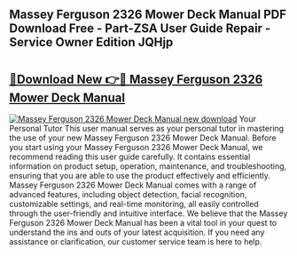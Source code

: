 ## Massey Ferguson 2326 Mower Deck Manual PDF Download Free - Part-ZSA User Guide Repair - Service Owner Edition JQHjp

# <h2><a href="http://bc92408.oget.top/?id=Massey+Ferguson+2326+Mower+Deck+Manual">🔗Download New 👉🔴 Massey Ferguson 2326 Mower Deck Manual</a></h2>

[![Massey Ferguson 2326 Mower Deck Manual new download](https://i.imgur.com/5g1atiW.png)](http://bc92408.oget.top/?id=Massey+Ferguson+2326+Mower+Deck+Manual)
Your Personal Tutor This user manual serves as your personal tutor in mastering the use of your new Massey Ferguson 2326 Mower Deck Manual. Before you start using your Massey Ferguson 2326 Mower Deck Manual, we recommend reading this user guide carefully. It contains essential information on product setup, operation, maintenance, and troubleshooting, ensuring that you are able to use the product effectively and efficiently. Massey Ferguson 2326 Mower Deck Manual comes with a range of advanced features, including object detection, facial recognition, customizable settings, and real-time monitoring, all easily controlled through the user-friendly and intuitive interface. We believe that the Massey Ferguson 2326 Mower Deck Manual has been a vital tool in your quest to understand the ins and outs of your latest acquisition. If you need any assistance or clarification, our customer service team is here to help.
